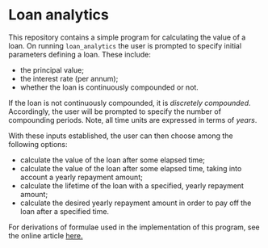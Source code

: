 # Loan analytics

This repository contains a simple program for calculating the value of a loan. On running `loan_analytics` the user is prompted to specify initial parameters defining a loan. These include:

- the principal value;
- the interest rate (per annum);
- whether the loan is continuously compounded or not.

If the loan is not continuously compounded, it is *discretely compounded*. Accordingly, the user will be prompted to specify the number of compounding periods. Note, all time units are expressed in terms of *years*.

With these inputs established, the user can then choose among the following options:

- calculate the value of the loan after some elapsed time;
- calculate the value of the loan after some elapsed time, taking into account a yearly repayment amount;
- calculate the lifetime of the loan with a specified, yearly repayment amount;
- calculate the desired yearly repayment amount in order to pay off the loan after a specified time.

For derivations of formulae used in the implementation of this program, see the online article [here.](https://kshkb.github.io/loan-analytics-article/valueofaloan.html)